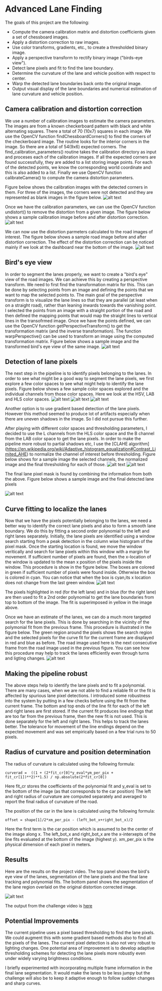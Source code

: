 # Advanced Lane Finding

The goals of this project are the following:

* Compute the camera calibration matrix and distortion coefficients given a set of chessboard images.
* Apply a distortion correction to raw images.
* Use color transforms, gradients, etc., to create a thresholded binary image.
* Apply a perspective transform to rectify binary image ("birds-eye view").
* Detect lane pixels and fit to find the lane boundary.
* Determine the curvature of the lane and vehicle position with respect to center.
* Warp the detected lane boundaries back onto the original image.
* Output visual display of the lane boundaries and numerical estimation of lane curvature and vehicle position.

[//]: # (Image References)

[image1]: ./output_images/calibration_find_corners.png
[image2]: ./output_images/calibration_result.png
[image3]: ./output_images/calibration_result_road.png
[image4]: ./output_images/perspective_projection_result.png
[image5]: ./output_images/color_space_sample1.png
[image6]: ./output_images/color_space_sample2.png
[image7]: ./output_images/color_space_sample3.png
[image8]: ./output_images/color_threshold_1.png
[image9]: ./output_images/color_threshold_2.png
[image10]: ./output_images/color_threshold_3.png
[image11]: ./output_images/lane_finding.png
[image12]: ./output_images/lane_tracking.png
[image13]: ./output_images/project_video_output_debug.gif


## Camera calibration and distortion correction

We use a number of calibration images to estimate the camera parameters. The images are from a known checkerboard pattern with black and white
alternating squares. There a total of 70 (10x7) squares in each image. We use the OpenCV function findChessboardCorners() to find the corners
of the checkerboard image. The routine looks for the interior corners in the image. So there are a total of 54(9x6) expected corners. 
The find_calibration_parameters() routine takes the calibration directory as input and proceses each of the calibration images. If all the expected corners are found successfully, they are added to a list storing image points. For each of the detected points, we know the corresponding  world coordinate and this is also added to a list. Finally we use OpenCV function calibrateCamera() to compute the camera distortion parameters.

Figure below shows the calibration images with the detected corners in them. For three of the images, the corners were not detected and they are represented as blank images in the figure below.
![alt text][image1]

Once we have the calibration parameters, we can use the OpenCV function undistort() to remove the distortion from a given image. The figure below shows a sample calibration image before and after distortion correction.
![alt text][image2]

We can now use the distortion parmeters calculated to the road images of interest. The figure below shows a sample road image before and after distortion correction. The effect of the distortion correction can be noticed  mainly if we look at the dashboard near the bottom of the image.
![alt text][image3]

## Bird's eye view

In order to segment the lanes properly, we want to create a "bird's eye" view of the road images. We can achieve this by creating a perspective transform.  We need to first find the transformation matrix for this. This can be done by selecting points from an image and defining the points that we want to map the selected points to. The main goal of the perspective transform is to visualize the lane lines so that they are parallel (at least when on a straight road), rather than leaning inwards towards the vanishing point. I selected the points from an image with a straight portion of the road and then defined the mapping points that would map the straight lines to vertical lines in the transofrmed image. Once we have the points defined, we can use the OpenCV function getPerspectiveTransform() to get the transformation matrix (and the inverse transformation).
The function warpPerspective() can be used to transform an image using the computed transformation matrix. Figure below shows a sample image and the 
transformed bird's eye view of the same image.
![alt text][image4]

## Detection of lane pixels

The next step in the pipeline is to identify pixels belonging to the lanes. In order to see what might be a good way to segment the lane pixels, we first explore a few color spaces to see what might help to identify the lane pixels. Figure below shows a few sample color spaces explored and the individual channels from those color spaces. Here we look at the HSV, LAB and HLS color spaces.
![alt text][image5]
![alt text][image6]
![alt text][image7]

Another option is to use gradient based detection of the lane pixels. However this method seemed to produce lot of artifacts especially when there are uneven shadows in the image. So I did not pursue this further.

After playing with different color spaces and thresholding parameters, I decided to use the L channels from the HLS color space and the B channel from the LAB color space to get the lane pixels. In order to make the pipeline more robust to partial shadows etc, I use the [CLAHE algorithm] (https://en.wikipedia.org/wiki/Adaptive_histogram_equalization#Contrast_Limited_AHE) to normalize the channel of interest before thresholding. Figure below shows for a sample image the selected channels, the normalized image and the final thresholding for each of those.
![alt text][image8]
![alt text][image9]

The final lane pixel mask is found by combining the information from both the above. Figure below shows a sample image and the final detected lane pixels 

![alt text][image10]

## Curve fitting to localize the lanes

Now that we have the pixels potentially belonging to the lanes, we need a better way to identify the correct lane pixels and also to form a smooth lane boundary. We do this by fitting a second order polynomial to the left and right lanes separately. Initially, the lane pixels are identified using a window search starting from a peak detection in the column wise histogram of the pixel mask. Once the starting location is found, we move the window veritically and search for lane pixels within this window with a margin for movement. If sufficient number of pixels are found, then the x-location of the window is updated to the mean x position of the pixels inside the window. This procedure is show in the figure below. The boxes are colored in green if sufficient number of pixels were found inside. Otherwise the box is colored in cyan. You can notice that when the box is cyan,its x location does not change from the last green window.
![alt text][image11]

The pixels highlighted in red (for the left lane) and in blue (for the right lane) are then used to fit a 2nd order polynomial to get the lane boundaries from top to bottom of the image. The fit is superimposed in yellow in the image above.

Once we have an estimate of the lanes, we can do a much more targeted search for the lane pixels. This is done by searching in the vicinity of the polymonial fit from the previous frame. This procedure is illustrated in the figure below. The green region around the pixels shows the search region and the selected pixels for the curve fit for the current frame are displayed in red and blue as before. The road image used here is the next consecutive frame from the road image used in the previous figure. You can see how this procedure may help to track the lanes efficiently even through turns and ligting changes.
![alt text][image12]

## Making the pipeline robust

The above steps help to identify the lane pixels and to fit a polynomial. There are many cases, when we are not able to find a reliable fit or the fit is affected by spurious lane pixel detections. I introduced some robustness into the system by putting in a few checks before using the fit from the current frame.  The bottom and top ends of the line fit for each of the left and right lanes are first stored. If the current fit produces line endings that are too far from the previous frame, then the new fit is not used. This is done separately for the left and right lanes. This helps to track the lanes better. The tolerance for movement of the line endings depend on the expected movement and was set empirically based on a few trial runs to 50 pixels.   

## Radius of curvature and position determination

The radius of curvature is calculated using the following formula:
```
curverad =  ((1 + (2*fit_cr[0]*y_eval*ym_per_pix + fit_cr[1])**2)**1.5) / np.absolute(2*fit_cr[0])
```

Here fit_cr stores the coefficients of the polynomial fit and y_eval is set to the bottom of the image (as that corresponds to the car position)
The left and right radius of curvature are computed separately and averaged  to report the final radius of curvature of the road.

The position of the car in the lane is calculated using the following formula:
```
offset = shape[1]/2*xm_per_pix - (left_bot_x+right_bot_x)/2
```

Here the first term is the car position which is assumed to be the center of the image along x. The left_bot_x and right_bot_x are the x-interxepts of the line fits evaluated at the bottom of the image (highest y). xm_per_pix is the physical dimension of each pixel in meters.


## Results 

Here are the results on the project video. The top panel shows the bird's eye view of the lanes, segmentation of the lane pixels and the final lane tracking and polynomial fits. The bottom panel shows the segmentation of the lane region overlaid on the original distortion corrected image.

![alt text][image13]

The output from the challenge video is [here](https://github.com/iyerhari5/P4-AdvancedLaneFinding/tree/master/output_images/challenge_video_output_debug.gif)


## Potential Improvements

The current pipeline uses a pixel based thresholding to find the lane pixels. We could augment this with some gradient based methods also to find all the pixels of the lanes. The current pixel detection is also not very robust to lighting changes. One potential area of improvement is to develop adaptive thresholding schemes for detecting the lane pixels more robustly even under widely varying brightness conditions.

I briefly experimented with incorporating multiple frame information in the final lane segmentation. It would make the lanes to be less jumpy but the challenge will also be to keep it adaptive enough to follow sudden changes and sharp curves.


